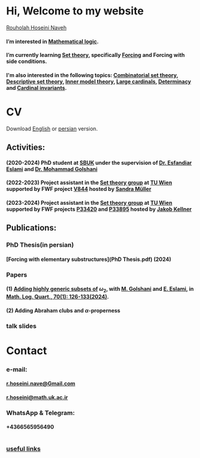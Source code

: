 # Hi, Welcome to my website
[Rouholah Hoseini Naveh](20221030_114804.jpg)
#### I’m interested in [Mathematical logic](https://en.wikipedia.org/wiki/Mathematical_logic).
#### I’m currently learning [Set theory](https://en.wikipedia.org/wiki/Set_theory), specifically [Forcing](https://en.wikipedia.org/wiki/Forcing_(mathematics)) and Forcing with side conditions.
#### I'm also interested in the following topics: [Combinatorial set theory](https://en.wikipedia.org/wiki/Infinitary_combinatorics), [Descriptive set theory](https://en.wikipedia.org/wiki/Descriptive_set_theory), [Inner model theory](https://en.wikipedia.org/wiki/Inner_model_theory), [Large cardinals](https://en.wikipedia.org/wiki/Large_cardinal), [Determinacy](https://en.wikipedia.org/wiki/Determinacy) and [Cardinal invariants](https://en.wikipedia.org/wiki/Cardinal_characteristics_of_the_continuum).
# CV
Download [English]() or [persian]() version.
## Activities:
#### (2020-2024) PhD student at [SBUK](https://pmath.uk.ac.ir/) under the supervision of [Dr. Esfandiar Eslami](https://pmath.uk.ac.ir/~esfandiar.eslami) and [Dr. Mohammad Golshani](https://math.ipm.ac.ir/~golshani/)
#### (2022-2023) Project assistant in the [Set theory group](https://www.dmg.tuwien.ac.at/fb8/Members.html) at [TU Wien](https://www.tuwien.at/en/mg/dmg) supported by FWF project [V844](https://www.fwf.ac.at/en/research-radar/10.55776/V844) hosted by [Sandra Müller](https://dmg.tuwien.ac.at/sandramueller/)
#### (2023-2024) Project assistant in the [Set theory group](https://www.dmg.tuwien.ac.at/fb8/Members.html) at [TU Wien](https://www.tuwien.at/en/mg/dmg) supported by FWF projects [P33420](https://www.fwf.ac.at/en/research-radar/10.55776/P33420) and [P33895](https://www.fwf.ac.at/en/research-radar/10.55776/P33895) hosted by [Jakob Kellner](https://dmg.tuwien.ac.at/kellner/)
## Publications:
### PhD Thesis(in persian)
#### [Forcing with elementary substructures](PhD Thesis.pdf) (2024)
### Papers
#### (1) [Adding highly generic subsets of](https://arxiv.org/pdf/2301.09435) $\omega_2$, with [M. Golshani](https://math.ipm.ac.ir/~golshani/) and [E. Eslami](https://pmath.uk.ac.ir/~esfandiar.eslami), in [Math. Log. Quart., 70(1): 126-133(2024)](https://onlinelibrary.wiley.com/doi/10.1002/malq.202300007).
#### (2) Adding Abraham clubs and $\alpha$-properness
### talk slides
# Contact
### e-mail:
#### r.hoseini.nave@Gmail.com
#### r.hoseini@math.uk.ac.ir
### WhatsApp & Telegram:
#### +4366565956490
#  
### [useful links](usefullinks.md)
